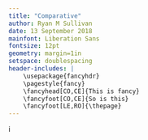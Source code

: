 ```yaml
---
title: "Comparative"
author: Ryan M Sullivan
date: 13 September 2018
mainfont: Liberation Sans
fontsize: 12pt
geometry: margin=1in
setspace: doublespacing
header-includes: |
    \usepackage{fancyhdr}
    \pagestyle{fancy}
    \fancyhead[CO,CE]{This is fancy}
    \fancyfoot[CO,CE]{So is this}
    \fancyfoot[LE,RO]{\thepage}
---
```

i

